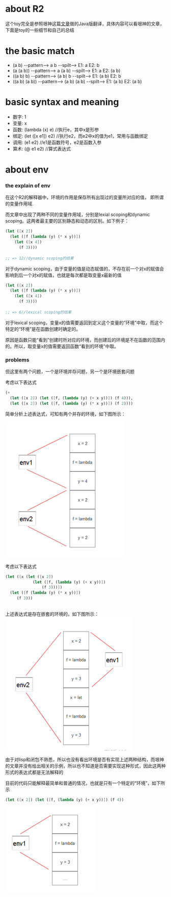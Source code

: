 # about R2
这个toy完全是参照垠神这篇[文章][R1]做的Java版翻译，具体内容可以看垠神的文章，下面是toy的一些细节和自己的总结

# the basic match
* (a b) --pattern--> a b --spilt--> E1: a E2: b  
* (a (a b)) --pattern--> a (a b) --spilt--> E1: a E2: (a b)
* ((a b) b) --pattern--> (a b) b --spilt--> E1: (a b) E2: b 
* ((a b) (a b)) --pattern--> (a b) (a b) --spilt--> E1: (a b) E2: (a b) 

# basic syntax and meaning
* 数字: 1
* 变量: x
* 函数: (lambda (x) e)
//执行e，其中x是形参
* 绑定: (let ([x e1]) e2)
//执行e2，而e2中x的值为e1，常用与函数绑定
* 调用: (e1 e2)
//e1是函数符号，e2是函数入参
* 算术: (@ e1 e2)
//算式表达式

# about env
### the explain of env
在这个R2的解释器中，环境的作用是保存所有出现过的变量所对应的值， 即所谓的变量作用域. 

而文章中出现了两种不同的变量作用域，分别是lexial scoping和dynamic scoping。这两者最主要的区别静态和动态的区别。如下例子：

```Scheme
(let ([x 2])
  (let ([f (lambda (y) (* x y))])
    (let ([x 4])
      (f 3))))

;; => 12//dynamic scoping的结果
```
对于dynamic scoping，由于变量的值是动态赋值的，不存在前一个对x的赋值会影响到后一个对x的赋值，也就是每次都是取变量x最新的值

```Scheme
(let ([x 2])
  (let ([f (lambda (y) (* x y))])
    (let ([x 4])
      (f 3))))

;; => 6//lexical scoping的结果
```
对于lexical scoping，变量x的值需要返回到定义这个变量的“环境”中取，而这个特定的“环境”是在函数创建时确定的。

原因是函数只能“看到”创建时所对应的环境，而创建后的环境是不在函数的范围内的。所以，取变量x的值需要返回函数“看到的环境”中取。

### problems
但这里有两个问题，一个是环境并存问题，另一个是环境嵌套问题

考虑以下表达式
```Scheme
(+ 
  (let ([x 2]) (let ([f, (lambda (y) (+ x y))]) (f 4))),
  (let ([x 2]) (let ([f, (lambda (y) (* x y))]) (f 2))))
```
简单分析上述表达式，可知有两个并存的环境，如下图所示：

![env1_pic](https://raw.githubusercontent.com/RoyWorld/RoyWorld.github.io/master/images/20180327/20180327_env1_pic.png)

考虑以下表达式
```Scheme
(let ([x (let ([x 2]) 
            (let ([f, (lambda (y) (+ x y))])
                (f 3)))])
  (let ([f (lambda (y) (* x y))])
     (f 3)))
     
```
上述表达式是存在嵌套的环境的，如下图所示：
![env2_pic](https://raw.githubusercontent.com/RoyWorld/RoyWorld.github.io/master/images/20180327/20180327_env2_pic.png)

由于对lisp和闭包不熟悉，所以也没有看出环境是否有实现上述两种结构，而垠神的文章并没有给出相关的示例，所以也不知道是否需要实现这种形式，因此这两种形式的表达式都是无法解释的

目前的代码只能解释最简单和普通的情况，也就是只有一个特定的“环境”，如下所示
```Scheme
(let ([x 2]) (let ([f, (lambda (y) (+ x y))]) (f 4))
```
![env0_pic](https://raw.githubusercontent.com/RoyWorld/RoyWorld.github.io/master/images/20180327/20180327_env0_pic.png)

[R1]: https://raw.githubusercontent.com/RoyWorld/R2/master/src/main/resources/interp.html
